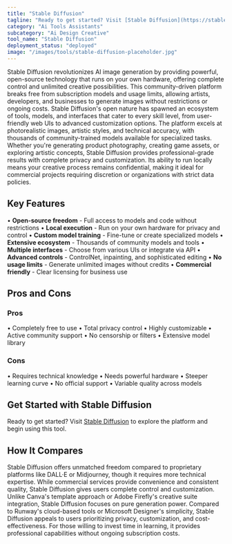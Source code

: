 ```yaml
---
title: "Stable Diffusion"
tagline: "Ready to get started? Visit [Stable Diffusion](https://stablediffusionweb.com) to explore the platform and begin using this tool...."
category: "Ai Tools Assistants"
subcategory: "Ai Design Creative"
tool_name: "Stable Diffusion"
deployment_status: "deployed"
image: "/images/tools/stable-diffusion-placeholder.jpg"
---
```

Stable Diffusion revolutionizes AI image generation by providing powerful, open-source technology that runs on your own hardware, offering complete control and unlimited creative possibilities. This community-driven platform breaks free from subscription models and usage limits, allowing artists, developers, and businesses to generate images without restrictions or ongoing costs. Stable Diffusion's open nature has spawned an ecosystem of tools, models, and interfaces that cater to every skill level, from user-friendly web UIs to advanced customization options. The platform excels at photorealistic images, artistic styles, and technical accuracy, with thousands of community-trained models available for specialized tasks. Whether you're generating product photography, creating game assets, or exploring artistic concepts, Stable Diffusion provides professional-grade results with complete privacy and customization. Its ability to run locally means your creative process remains confidential, making it ideal for commercial projects requiring discretion or organizations with strict data policies.

## Key Features

• **Open-source freedom** - Full access to models and code without restrictions
• **Local execution** - Run on your own hardware for privacy and control
• **Custom model training** - Fine-tune or create specialized models
• **Extensive ecosystem** - Thousands of community models and tools
• **Multiple interfaces** - Choose from various UIs or integrate via API
• **Advanced controls** - ControlNet, inpainting, and sophisticated editing
• **No usage limits** - Generate unlimited images without credits
• **Commercial friendly** - Clear licensing for business use

## Pros and Cons

### Pros
• Completely free to use
• Total privacy control
• Highly customizable
• Active community support
• No censorship or filters
• Extensive model library

### Cons
• Requires technical knowledge
• Needs powerful hardware
• Steeper learning curve
• No official support
• Variable quality across models

## Get Started with Stable Diffusion

Ready to get started? Visit [Stable Diffusion](https://stablediffusionweb.com) to explore the platform and begin using this tool.

## How It Compares

Stable Diffusion offers unmatched freedom compared to proprietary platforms like DALL·E or Midjourney, though it requires more technical expertise. While commercial services provide convenience and consistent quality, Stable Diffusion gives users complete control and customization. Unlike Canva's template approach or Adobe Firefly's creative suite integration, Stable Diffusion focuses on pure generation power. Compared to Runway's cloud-based tools or Microsoft Designer's simplicity, Stable Diffusion appeals to users prioritizing privacy, customization, and cost-effectiveness. For those willing to invest time in learning, it provides professional capabilities without ongoing subscription costs.